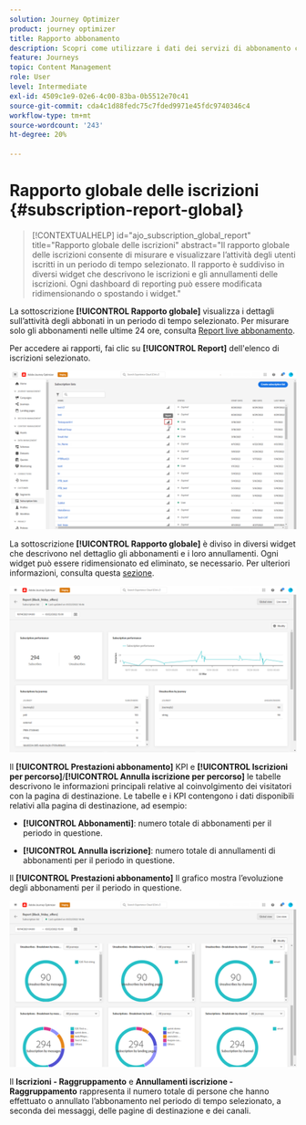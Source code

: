 ```yaml
---
solution: Journey Optimizer
product: journey optimizer
title: Rapporto abbonamento
description: Scopri come utilizzare i dati dei servizi di abbonamento con il rapporto globale sugli abbonamenti
feature: Journeys
topic: Content Management
role: User
level: Intermediate
exl-id: 4509c1e9-02e6-4c00-83ba-0b5512e70c41
source-git-commit: cda4c1d88fedc75c7fded9971e45fdc9740346c4
workflow-type: tm+mt
source-wordcount: '243'
ht-degree: 20%

---
```


# Rapporto globale delle iscrizioni {#subscription-report-global}

>[!CONTEXTUALHELP]
>id="ajo_subscription_global_report"
>title="Rapporto globale delle iscrizioni"
>abstract="Il rapporto globale delle iscrizioni consente di misurare e visualizzare l’attività degli utenti iscritti in un periodo di tempo selezionato. Il rapporto è suddiviso in diversi widget che descrivono le iscrizioni e gli annullamenti delle iscrizioni. Ogni dashboard di reporting può essere modificata ridimensionando o spostando i widget."

La sottoscrizione **[!UICONTROL Rapporto globale]** visualizza i dettagli sull’attività degli abbonati in un periodo di tempo selezionato. Per misurare solo gli abbonamenti nelle ultime 24 ore, consulta [Report live abbonamento](subscription-report-live.md).

Per accedere ai rapporti, fai clic su **[!UICONTROL Report]** dell&#39;elenco di iscrizioni selezionato.

![](assets/subscription_report_7.png)

La sottoscrizione **[!UICONTROL Rapporto globale]** è diviso in diversi widget che descrivono nel dettaglio gli abbonamenti e i loro annullamenti. Ogni widget può essere ridimensionato ed eliminato, se necessario. Per ulteriori informazioni, consulta questa [sezione](global-report.md).

![](assets/subscription_report_1.png)

Il **[!UICONTROL Prestazioni abbonamento]** KPI e **[!UICONTROL Iscrizioni per percorso]**/**[!UICONTROL Annulla iscrizione per percorso]** le tabelle descrivono le informazioni principali relative al coinvolgimento dei visitatori con la pagina di destinazione. Le tabelle e i KPI contengono i dati disponibili relativi alla pagina di destinazione, ad esempio:

* **[!UICONTROL Abbonamenti]**: numero totale di abbonamenti per il periodo in questione.

* **[!UICONTROL Annulla iscrizione]**: numero totale di annullamenti di abbonamenti per il periodo in questione.

Il **[!UICONTROL Prestazioni abbonamento]** Il grafico mostra l’evoluzione degli abbonamenti per il periodo in questione.

![](assets/subscription_report_2.png)

Il **Iscrizioni - Raggruppamento** e **Annullamenti iscrizione - Raggruppamento** rappresenta il numero totale di persone che hanno effettuato o annullato l’abbonamento nel periodo di tempo selezionato, a seconda dei messaggi, delle pagine di destinazione e dei canali.
